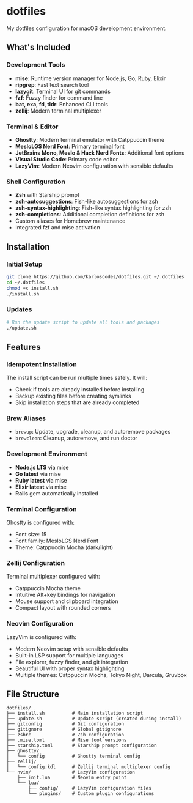 # dotfiles

My dotfiles configuration for macOS development environment.

## What's Included

### Development Tools
- **mise**: Runtime version manager for Node.js, Go, Ruby, Elixir
- **ripgrep**: Fast text search tool
- **lazygit**: Terminal UI for git commands
- **fzf**: Fuzzy finder for command line
- **bat, exa, fd, tldr**: Enhanced CLI tools
- **zellij**: Modern terminal multiplexer

### Terminal & Editor
- **Ghostty**: Modern terminal emulator with Catppuccin theme
- **MesloLGS Nerd Font**: Primary terminal font
- **JetBrains Mono, Meslo & Hack Nerd Fonts**: Additional font options
- **Visual Studio Code**: Primary code editor
- **LazyVim**: Modern Neovim configuration with sensible defaults

### Shell Configuration
- **Zsh** with Starship prompt
- **zsh-autosuggestions**: Fish-like autosuggestions for zsh
- **zsh-syntax-highlighting**: Fish-like syntax highlighting for zsh
- **zsh-completions**: Additional completion definitions for zsh
- Custom aliases for Homebrew maintenance
- Integrated fzf and mise activation

## Installation

### Initial Setup
```bash
git clone https://github.com/karloscodes/dotfiles.git ~/.dotfiles
cd ~/.dotfiles
chmod +x install.sh
./install.sh
```

### Updates
```bash
# Run the update script to update all tools and packages
./update.sh
```

## Features

### Idempotent Installation
The install script can be run multiple times safely. It will:
- Check if tools are already installed before installing
- Backup existing files before creating symlinks
- Skip installation steps that are already completed

### Brew Aliases
- `brewup`: Update, upgrade, cleanup, and autoremove packages
- `brewclean`: Cleanup, autoremove, and run doctor

### Development Environment
- **Node.js LTS** via mise
- **Go latest** via mise  
- **Ruby latest** via mise
- **Elixir latest** via mise
- **Rails** gem automatically installed

### Terminal Configuration
Ghostty is configured with:
- Font size: 15
- Font family: MesloLGS Nerd Font
- Theme: Catppuccin Mocha (dark/light)

### Zellij Configuration
Terminal multiplexer configured with:
- Catppuccin Mocha theme
- Intuitive Alt+key bindings for navigation
- Mouse support and clipboard integration
- Compact layout with rounded corners

### Neovim Configuration
LazyVim is configured with:
- Modern Neovim setup with sensible defaults
- Built-in LSP support for multiple languages
- File explorer, fuzzy finder, and git integration
- Beautiful UI with proper syntax highlighting
- Multiple themes: Catppuccin Mocha, Tokyo Night, Darcula, Gruvbox

## File Structure
```
dotfiles/
├── install.sh          # Main installation script
├── update.sh           # Update script (created during install)
├── gitconfig           # Git configuration
├── gitignore           # Global gitignore
├── zshrc               # Zsh configuration
├── .mise.toml          # Mise tool versions
├── starship.toml       # Starship prompt configuration
├── ghostty/
│   └── config          # Ghostty terminal config
├── zellij/
│   └── config.kdl      # Zellij terminal multiplexer config
└── nvim/               # LazyVim configuration
    ├── init.lua        # Neovim entry point
    └── lua/
        ├── config/     # LazyVim configuration files
        └── plugins/    # Custom plugin configurations
```
